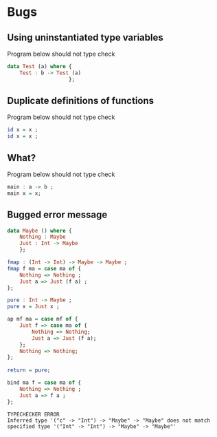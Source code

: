# Bugs

## Using uninstantiated type variables

Program below should not type check

```hs
data Test (a) where {
    Test : b -> Test (a)
                    };
```

## Duplicate definitions of functions

Program below should not type check

```hs
id x = x ;
id x = x ;
```

## What?

Program below should not type check

```hs
main : a -> b ;
main x = x;
```

## Bugged error message
```hs
data Maybe () where {
    Nothing : Maybe
    Just : Int -> Maybe
    };

fmap : (Int -> Int) -> Maybe -> Maybe ;
fmap f ma = case ma of {
    Nothing => Nothing ;
    Just a => Just (f a) ;
};

pure : Int -> Maybe ;
pure x = Just x ;

ap mf ma = case mf of {
    Just f => case ma of {
        Nothing => Nothing;
        Just a => Just (f a);
    };
    Nothing => Nothing;
};
    
return = pure;

bind ma f = case ma of {
    Nothing => Nothing ;
    Just a => f a ;
};
```
```
TYPECHECKER ERROR
Inferred type '("c" -> "Int") -> "Maybe" -> "Maybe" does not match specified type '("Int" -> "Int") -> "Maybe" -> "Maybe"'
```